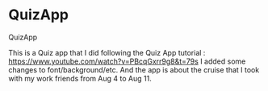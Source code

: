 # QuizApp
QuizApp 

This is a Quiz app that I did following the Quiz App tutorial : https://www.youtube.com/watch?v=PBcqGxrr9g8&t=79s
I added some changes to font/background/etc. And the app is about the cruise that I took with my work friends from Aug 4 to Aug 11.

